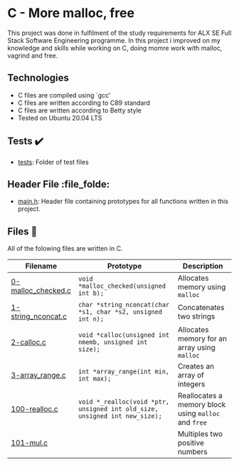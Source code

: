# C - More malloc, free
This project was done in fulfilment of the study requirements for ALX SE Full Stack Software Engineering programme.
In this project i improved on my knowledge and skills while working on C, doing momre work with malloc, vagrind and free.

## Technologies
* C files are compiled using `gcc'
* C files are written according to C89 standard
* C files are written according to Betty style
* Tested on Ubuntu 20.04 LTS

## Tests :heavy_check_mark:
* [tests](./tests): Folder of test files 

## Header File :file_folde:
* [main.h](./main.h): Header file containing prototypes for all functions written in this project.

## Files :file_folder:

All of the folowing files are written in C.

| Filename | Prototype | Description |
| ---------| --------- | ----------- |
| [0-malloc_checked.c](./0-malloc_checked.c) | `void *malloc_checked(unsigned int b);` | Allocates memory using `malloc` |
| [1-string_nconcat.c](./1-string_nconcat.c) | `char *string_nconcat(char *s1, char *s2, unsigned int n);` |Concatenates two strings |
| [2-calloc.c](./2-calloc.c) | `void *calloc(unsigned int nmemb, unsigned int size);` |Allocates memory for an array using `malloc` |
| [3-array_range.c](./3-array_range.c) | `int *array_range(int min, int max);` | Creates an array of integers |
| [100-realloc.c](./100-realloc.c) | `void *_realloc(void *ptr, unsigned int old_size, unsigned int new_size);` | Reallocates a memory block using `malloc ` and `free` |
| [101-mul.c](./101-mul.c) | ` ` | Multiples two positive numbers |
